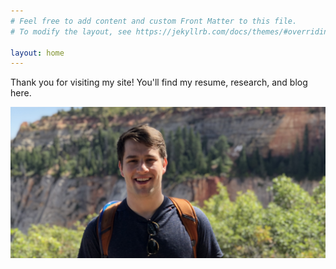 ```yaml
---
# Feel free to add content and custom Front Matter to this file.
# To modify the layout, see https://jekyllrb.com/docs/themes/#overriding-theme-defaults

layout: home
---
```


Thank you for visiting my site! You'll find my resume, research, and blog here.

![Me](/assets/jumbo_mab.jpg)
